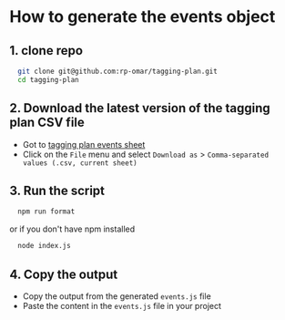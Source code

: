 # How to generate the events object

## 1. clone repo

```bash
  git clone git@github.com:rp-omar/tagging-plan.git
  cd tagging-plan
```

## 2. Download the latest version of the tagging plan CSV file

- Got to [tagging plan events sheet](https://docs.google.com/spreadsheets/d/1oyC25yXbH9BFCuUHNqhA9AKgFtSdXpOI_o_9red7RjQ/edit#gid=0)
- Click on the `File` menu and select `Download as` > `Comma-separated values (.csv, current sheet)`

## 3. Run the script

```bash
  npm run format
```

or if you don't have npm installed

```bash
  node index.js
```

## 4. Copy the output

- Copy the output from the generated `events.js` file
- Paste the content in the `events.js` file in your project
